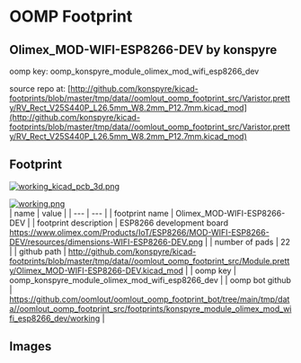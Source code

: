 # OOMP Footprint  
## Olimex_MOD-WIFI-ESP8266-DEV  by konspyre  
  
oomp key: oomp_konspyre_module_olimex_mod_wifi_esp8266_dev  
  
source repo at: [http://github.com/konspyre/kicad-footprints/blob/master/tmp/data//oomlout_oomp_footprint_src/Varistor.pretty/RV_Rect_V25S440P_L26.5mm_W8.2mm_P12.7mm.kicad_mod](http://github.com/konspyre/kicad-footprints/blob/master/tmp/data//oomlout_oomp_footprint_src/Varistor.pretty/RV_Rect_V25S440P_L26.5mm_W8.2mm_P12.7mm.kicad_mod)  
## Footprint  
  
[![working_kicad_pcb_3d.png](working_kicad_pcb_3d_600.png)](working_kicad_pcb_3d.png)  
  
[![working.png](working_600.png)](working.png)  
| name | value | 
| --- | --- | 
| footprint name | Olimex_MOD-WIFI-ESP8266-DEV | 
| footprint description | ESP8266 development board https://www.olimex.com/Products/IoT/ESP8266/MOD-WIFI-ESP8266-DEV/resources/dimensions-WIFI-ESP8266-DEV.png | 
| number of pads | 22 | 
| github path | http://github.com/konspyre/kicad-footprints/blob/master/tmp/data//oomlout_oomp_footprint_src/Module.pretty/Olimex_MOD-WIFI-ESP8266-DEV.kicad_mod | 
| oomp key | oomp_konspyre_module_olimex_mod_wifi_esp8266_dev | 
| oomp bot github | https://github.com/oomlout/oomlout_oomp_footprint_bot/tree/main/tmp/data//oomlout_oomp_footprint_src/footprints/konspyre_module_olimex_mod_wifi_esp8266_dev/working | 
## Images  

